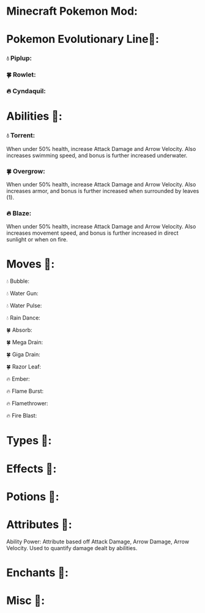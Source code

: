 # Minecraft Pokemon Mod:

# Pokemon Evolutionary Line💭:
### 💧 Piplup:

### 🍀 Rowlet:

### 🔥 Cyndaquil:


# Abilities 💭:
### 💧 Torrent:
When under 50% health, increase Attack Damage and Arrow Velocity. Also increases swimming speed, and bonus is further increased underwater.
### 🍀 Overgrow:
When under 50% health, increase Attack Damage and Arrow Velocity. Also increases armor, and bonus is further increased when surrounded by leaves (1).
### 🔥 Blaze:
When under 50% health, increase Attack Damage and Arrow Velocity. Also increases movement speed, and bonus is further increased in direct sunlight or when on fire.
# Moves 💭:
💧 Bubble:

💧 Water Gun:

💧 Water Pulse:

💧 Rain Dance:

🍀 Absorb:

🍀 Mega Drain:

🍀 Giga Drain:

🍀 Razor Leaf:

🔥 Ember:

🔥 Flame Burst:

🔥 Flamethrower:

🔥 Fire Blast:

# Types 💭:

# Effects 💭:

# Potions 💭:

# Attributes 💭:

Ability Power: Attribute based off Attack Damage, Arrow Damage, Arrow Velocity. Used to quantify damage dealt by abilities.

# Enchants 💭:

# Misc 💭:
